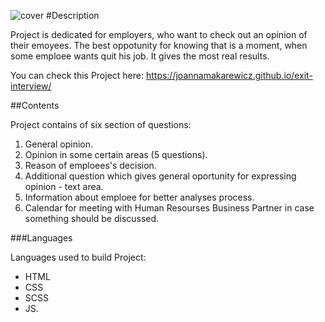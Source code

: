 ![cover](https://joannamakarewicz.github.io/exit-interview-webpack/exit-interview.png)
#Description

Project is dedicated for employers, who want to check out an opinion of their emoyees. The best oppotunity for knowing that is a moment, when some emploee wants quit his job. It gives the most real results. 

You can check this Project here: https://joannamakarewicz.github.io/exit-interview/

##Contents

Project contains of six section of questions:
  1. General opinion.
  2. Opinion in some certain areas (5 questions).
  3. Reason of emploees's decision.
  4. Additional question which gives general oportunity for expressing opinion - text area.
  5. Information about emploee for better analyses process.
  6. Calendar for meeting with Human Resourses Business Partner in case something should be discussed.

###Languages

Languages used to build Project:
- HTML
- CSS
- SCSS
- JS.
